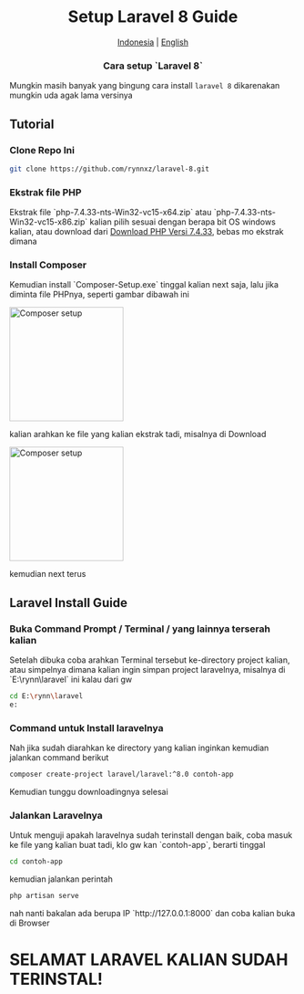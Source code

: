 <h1 align="center">Setup Laravel 8 Guide</h1>

<p align="center">
    <a href="README.id.md">Indonesia</a> | <a href="../README.md">English</a>
</p>

<h3 align="center">Cara setup `Laravel 8`</h3>

Mungkin masih banyak yang bingung cara install `laravel 8` dikarenakan mungkin uda agak lama versinya

## Tutorial

### Clone Repo Ini

```bash
git clone https://github.com/rynnxz/laravel-8.git
```

### Ekstrak file PHP
<p align="left">Ekstrak file `php-7.4.33-nts-Win32-vc15-x64.zip` atau `php-7.4.33-nts-Win32-vc15-x86.zip` kalian pilih sesuai dengan berapa bit OS windows kalian, atau download dari <a href="https://php.watch/versions/7.4/releases/7.4.33">Download PHP Versi 7.4.33</a>, bebas mo ekstrak dimana</p>

### Install Composer
<p>Kemudian install `Composer-Setup.exe` tinggal kalian next saja, lalu jika diminta file PHPnya, seperti gambar dibawah ini</p>
<img width="200px" src="img/img1.jpeg" alt="Composer setup"/>

<p>kalian arahkan ke file yang kalian ekstrak tadi, misalnya di Download</p>
<img width="200px" src="img/img2.jpeg" alt="Composer setup"/>

<p>kemudian next terus</p>

## Laravel Install Guide
### Buka Command Prompt / Terminal / yang lainnya terserah kalian
<p>Setelah dibuka coba arahkan Terminal tersebut ke-directory project kalian, atau simpelnya dimana kalian ingin simpan project laravelnya, misalnya di `E:\rynn\laravel` ini kalau dari gw</p>

``` bash
cd E:\rynn\laravel
e:
```

### Command untuk Install laravelnya
<p>Nah jika sudah diarahkan ke directory yang kalian inginkan kemudian jalankan command berikut</p>

```bash
composer create-project laravel/laravel:^8.0 contoh-app
```

<p>Kemudian tunggu downloadingnya selesai</p>

### Jalankan Laravelnya
<p>Untuk menguji apakah laravelnya sudah terinstall dengan baik, coba masuk ke file yang kalian buat tadi, klo gw kan `contoh-app`, berarti tinggal</p>

```bash
cd contoh-app
```

<p>kemudian jalankan perintah</p>

```bash
php artisan serve
```

<p>nah nanti bakalan ada berupa IP `http://127.0.0.1:8000` dan coba kalian buka di Browser</p>

<h1>SELAMAT LARAVEL KALIAN SUDAH TERINSTAL!</h1>
